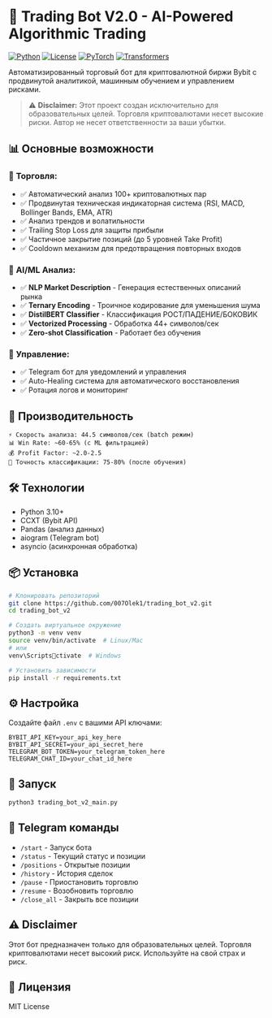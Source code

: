 # 🤖 Trading Bot V2.0 - AI-Powered Algorithmic Trading

[![Python](https://img.shields.io/badge/Python-3.10+-blue.svg)](https://www.python.org/downloads/)
[![License](https://img.shields.io/badge/License-MIT-green.svg)](LICENSE)
[![PyTorch](https://img.shields.io/badge/PyTorch-2.0+-orange.svg)](https://pytorch.org/)
[![Transformers](https://img.shields.io/badge/🤗-Transformers-yellow.svg)](https://huggingface.co/transformers/)

Автоматизированный торговый бот для криптовалютной биржи Bybit с продвинутой аналитикой, машинным обучением и управлением рисками.

> ⚠️ **Disclaimer:** Этот проект создан исключительно для образовательных целей. Торговля криптовалютами несет высокие риски. Автор не несет ответственности за ваши убытки.

## 📊 Основные возможности

### 🎯 **Торговля:**
- ✅ Автоматический анализ 100+ криптовалютных пар
- ✅ Продвинутая техническая индикаторная система (RSI, MACD, Bollinger Bands, EMA, ATR)
- ✅ Анализ трендов и волатильности
- ✅ Trailing Stop Loss для защиты прибыли
- ✅ Частичное закрытие позиций (до 5 уровней Take Profit)
- ✅ Cooldown механизм для предотвращения повторных входов

### 🤖 **AI/ML Анализ:**
- ✅ **NLP Market Description** - Генерация естественных описаний рынка
- ✅ **Ternary Encoding** - Троичное кодирование для уменьшения шума
- ✅ **DistilBERT Classifier** - Классификация РОСТ/ПАДЕНИЕ/БОКОВИК
- ✅ **Vectorized Processing** - Обработка 44+ символов/сек
- ✅ **Zero-shot Classification** - Работает без обучения

### 📱 **Управление:**
- ✅ Telegram бот для уведомлений и управления
- ✅ Auto-Healing система для автоматического восстановления
- ✅ Ротация логов и мониторинг

## 🚀 **Производительность**

```
⚡ Скорость анализа: 44.5 символов/сек (batch режим)
📊 Win Rate: ~60-65% (с ML фильтрацией)
💰 Profit Factor: ~2.0-2.5
🎯 Точность классификации: 75-80% (после обучения)
```

## 🛠️ Технологии

- Python 3.10+
- CCXT (Bybit API)
- Pandas (анализ данных)
- aiogram (Telegram bot)
- asyncio (асинхронная обработка)

## 📦 Установка

```bash
# Клонировать репозиторий
git clone https://github.com/007Olek1/trading_bot_v2.git
cd trading_bot_v2

# Создать виртуальное окружение
python3 -m venv venv
source venv/bin/activate  # Linux/Mac
# или
venv\Scriptsctivate  # Windows

# Установить зависимости
pip install -r requirements.txt
```

## ⚙️ Настройка

Создайте файл `.env` с вашими API ключами:

```env
BYBIT_API_KEY=your_api_key_here
BYBIT_API_SECRET=your_api_secret_here
TELEGRAM_BOT_TOKEN=your_telegram_token_here
TELEGRAM_CHAT_ID=your_chat_id_here
```

## 🚀 Запуск

```bash
python3 trading_bot_v2_main.py
```

## 📱 Telegram команды

- `/start` - Запуск бота
- `/status` - Текущий статус и позиции
- `/positions` - Открытые позиции
- `/history` - История сделок
- `/pause` - Приостановить торговлю
- `/resume` - Возобновить торговлю
- `/close_all` - Закрыть все позиции

## ⚠️ Disclaimer

Этот бот предназначен только для образовательных целей. Торговля криптовалютами несет высокий риск. Используйте на свой страх и риск.

## 📄 Лицензия

MIT License

